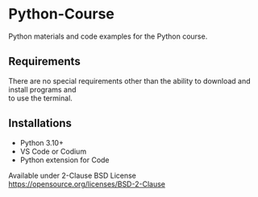 # Python-Course

Python materials and code examples for the Python course.  

## Requirements 

There are no special requirements other than the ability to download and install programs and  
to use the terminal.  

## Installations

- Python 3.10+
- VS Code or Codium
- Python extension for Code


Available under 2-Clause BSD License
<a href="https://opensource.org/licenses/BSD-2-Clause">https://opensource.org/licenses/BSD-2-Clause</a>

